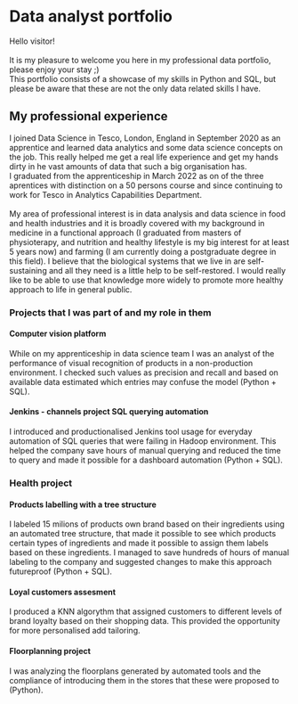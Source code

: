 # Data analyst portfolio

Hello visitor!<br> <br>
It is my pleasure to welcome you here in my professional data portfolio, please enjoy your stay ;) <br> 
This portfolio consists of a showcase of my skills in Python and SQL, but please be aware that these are not the only data related skills I have. <br>

## My professional experience <br>
I joined Data Science in Tesco, London, England in September 2020 as an apprentice and learned data analytics and some data science concepts on the job. This really helped me get a real life experience and get my hands dirty in he vast amounts of data that such a big organisation has. <br>
I graduated from the apprenticeship in March 2022 as on of the three aprentices with distinction on a 50 persons course and since continuing to work for Tesco in Analytics Capabilities Department. <br>
<br>
My area of professional interest is in data analysis and data science in food and health industries and it is broadly covered with my background in medicine in a functional approach (I graduated from masters of physioterapy, and nutrition and healthy lifestyle is my big interest for at least 5 years now) and farming (I am currently doing a postgraduate degree in this field). I believe that the biological systems that we live in are self-sustaining and all they need is a little help to be self-restored. I would really like to be able to use that knowledge more widely to promote more healthy approach to life in general public. <br> 
### Projects that I was part of and my role in them<br>
#### Computer vision platform
While on my apprenticeship in data science team I was an analyst of the performance of visual recognition of products in a non-production environment. I checked such values as precision and recall and based on available data estimated which entries may confuse the model (Python + SQL). <br>
#### Jenkins - channels project SQL querying automation 
I introduced and productionalised Jenkins tool usage for everyday automation of SQL queries that were failing in Hadoop environment. This helped the company save hours of manual querying and reduced the time to query and made it possible for a dashboard automation (Python + SQL). 
### Health project
#### Products labelling with a tree structure
I labeled 15 milions of products own brand based on their ingredients using an automated tree structure, that made it possible to see which products certain types of ingredients and made it possible to assign them labels based on these ingredients. I managed to save hundreds of hours of manual labeling to the company and suggested changes to make this approach futureproof (Python + SQL).
#### Loyal customers assesment
I produced a KNN algorythm that assigned customers to different levels of brand loyalty based on their shopping data. This provided the opportunity for more personalised add tailoring. 
#### Floorplanning project
I was analyzing the floorplans generated by automated tools and the compliance of introducing them in the stores that these were proposed to (Python). 
